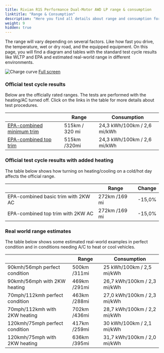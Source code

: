 ```yaml
---
title: Rivian R1S Performance Dual-Motor AWD LP range & consumption
linktitle: "Range & Consumption"
description: "Here you find all details about range and consumption for Rivian R1S Performance Dual-Motor AWD LP."
weight: 9
hidden: true
---
```

<!-- markdownlint-disable MD033 -->
<object type="image/svg+xml" data="../modelnavigation.svg"></object>

The range will vary depending on several factors. Like how fast you drive, the temperature, wet or dry road, and the equipped equipment. On this page, you will find a diagram and tables with the standard test cycle results like WLTP and EPA and estimated real-world range in different environments. 

![Charge curve](../range.svg  "Range information")
[Full screen](../range.svg)

### Official test cycle results

Below are the officially rated ranges. The tests are performed with the heating/AC turned off. Click on the links in the table for more details about test procedures. 

| | Range  | Consumption  |
|----|-----|------|
| [EPA-combined minimum trim](../../../../../guides/understandingrange/epa/) | 515km / 320 mi| 24,3 kWh/100km / 2,6 mi/kWh |
| [EPA-combined top trim](../../../../../guides/understandingrange/epa/) | 515km /320mi| 24,3 kWh/100km / 2,6 mi/kWh  |

### Official test cycle results with added heating

The table below shows how turning on heating/cooling on a cold/hot day affects the official range. 

| | Range  | Change  |
|----|-----|------|
| EPA-combined basic trim with 2KW AC | 272km /169 mi | -15,0%|
| EPA-combined top trim with 2KW AC | 272km /169 mi | -15,0%|

### Real world range estimates

The table below shows some estimated real-world examples in perfect condition and in conditions needing A/C to heat or cool vehicles. 

| | Range  | Consumption  |
|----|-----|------|
| 90kmh/56mph perfect condition | 500km /311mi| 25 kWh/100km / 2,5 mi/kWh |
| 90kmh/56mph with 2KW heating | 469km /291mi| 26,7 kWh/100km / 2,3 mi/kWh |
| 70mph/112kmh perfect condition | 463km /288mi| 27,0 kWh/100km / 2,3 mi/kWh|
| 70mph/112kmh with 2KW heating | 702km /436mi| 28,7 kWh/100km / 2,2 mi/kWh  |
| 120kmh/75mph perfect condition | 417km /259mi| 30 kWh/100km / 2,1 mi/kWh |
| 120kmh/75mph with 2KW heating | 636km /395mi| 31,7 kWh/100km / 2,0 mi/kWh |
